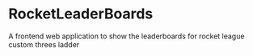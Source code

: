 # RocketLeaderBoards
A frontend web application to show the leaderboards for rocket league custom threes ladder
